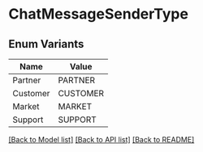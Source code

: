 # ChatMessageSenderType

## Enum Variants

| Name | Value |
|---- | -----|
| Partner | PARTNER |
| Customer | CUSTOMER |
| Market | MARKET |
| Support | SUPPORT |


[[Back to Model list]](../README.md#documentation-for-models) [[Back to API list]](../README.md#documentation-for-api-endpoints) [[Back to README]](../README.md)


